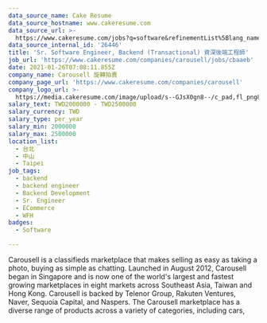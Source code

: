 ```yaml
---
data_source_name: Cake Resume
data_source_hostname: www.cakeresume.com
data_source_url: >-
  https://www.cakeresume.com/jobs?q=software&refinementList%5Blang_name%5D%5B0%5D=English&refinementList%5Bsalary_type%5D=per_year&range%5Bsalary_range%5D%5Bmin%5D=1000000&page=2
data_source_internal_id: '26446'
title: 'Sr. Software Engineer, Backend (Transactional) 資深後端工程師'
job_url: 'https://www.cakeresume.com/companies/carousell/jobs/cbaaeb'
date: 2021-01-26T07:08:11.855Z
company_name: Carousell 旋轉拍賣
company_page_url: 'https://www.cakeresume.com/companies/carousell'
company_logo_url: >-
  https://media.cakeresume.com/image/upload/s--GJsX0gn8--/c_pad,fl_png8,h_200,w_200/v1565956862/epaplsqwkax9tjzivjde.png
salary_text: TWD2000000 - TWD2500000
salary_currency: TWD
salary_type: per_year
salary_min: 2000000
salary_max: 2500000
location_list:
  - 台北
  - 中山
  - Taipei
job_tags:
  - backend
  - backend engineer
  - Backend Development
  - Sr. Engineer
  - ECommerce
  - WFH
badges:
  - Software

---
```


Carousell is a classifieds marketplace that makes selling as easy as taking a photo, buying as simple as chatting. Launched in August 2012, Carousell began in Singapore and is now one of the world's largest and fastest growing marketplaces in eight markets across Southeast Asia, Taiwan and Hong Kong. Carousell is backed by Telenor Group, Rakuten Ventures, Naver, Sequoia Capital, and Naspers. The Carousell marketplace has a diverse range of products across a variety of categories, including cars,